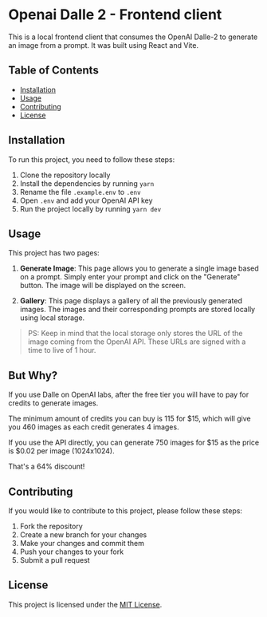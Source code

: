 
# Openai Dalle 2 - Frontend client

This is a local frontend client that consumes the OpenAI Dalle-2 to generate an image from a prompt. 
It was built using React and Vite.

## Table of Contents

-   [Installation](#installation)
-   [Usage](#usage)
-   [Contributing](#contributing)
-   [License](#license)

## Installation

To run this project, you need to follow these steps:

1.  Clone the repository locally
2.  Install the dependencies by running `yarn`
3.  Rename the file `.example.env` to `.env`
4.  Open `.env` and add your OpenAI API key
5.  Run the project locally by running `yarn dev`

## Usage

This project has two pages:

1.  **Generate Image**: This page allows you to generate a single image based on a prompt. Simply enter your prompt and click on the "Generate" button. The image will be displayed on the screen.

2.  **Gallery**: This page displays a gallery of all the previously generated images. The images and their corresponding prompts are stored locally using local storage.
> PS: Keep in mind that the local storage only stores the URL of the image coming from the OpenAI API. These URLs are signed with a time to live of 1 hour.
## But Why?
If you use Dalle on OpenAI labs, after the free tier you will have to pay for credits to generate images.

The minimum amount of credits you can buy is 115 for $15, which will give you 460 images as each credit generates 4 images.

If you use the API directly, you can generate 750 images for $15 as the price is $0.02 per image (1024x1024).

That's a 64% discount!

## Contributing

If you would like to contribute to this project, please follow these steps:

1.  Fork the repository
2.  Create a new branch for your changes
3.  Make your changes and commit them
4.  Push your changes to your fork
5.  Submit a pull request

## License

This project is licensed under the [MIT License](https://github.com/ricardofiorani/openai-dalle2-frontend-client/blob/main/LICENSE).